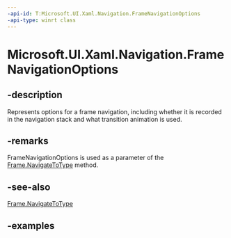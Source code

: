 ```yaml
---
-api-id: T:Microsoft.UI.Xaml.Navigation.FrameNavigationOptions
-api-type: winrt class
---
```


<!-- Class syntax.
public class FrameNavigationOptions 
-->

# Microsoft.UI.Xaml.Navigation.FrameNavigationOptions

## -description

Represents options for a frame navigation, including whether it is recorded in the navigation stack and what transition animation is used.

## -remarks

FrameNavigationOptions is used as a parameter of the [Frame.NavigateToType](../microsoft.ui.xaml.controls/frame_navigatetotype_1537292032.md) method.

## -see-also

[Frame.NavigateToType](../microsoft.ui.xaml.controls/frame_navigatetotype_1537292032.md)

## -examples


